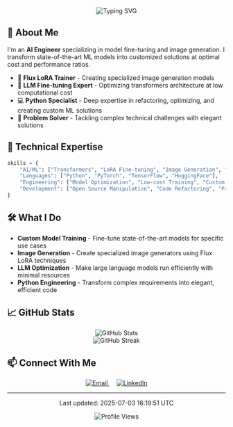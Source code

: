 <div align="center">
  <img src="https://readme-typing-svg.herokuapp.com?font=Fira+Code&weight=600&size=30&duration=3000&pause=1000&color=F7F7F7&center=true&vCenter=true&width=600&lines=Hi+there!+I'm+Arifuzzamanjoy+👋;AI+%26+ML+Engineer;Transformers+%26+LoRA+Specialist;Python+Problem+Solver" alt="Typing SVG" />
</div>

## 🧠 About Me

I'm an **AI Engineer** specializing in model fine-tuning and image generation. I transform state-of-the-art ML models into customized solutions at optimal cost and performance ratios.

- 🤖 **Flux LoRA Trainer** - Creating specialized image generation models
- 🔄 **LLM Fine-tuning Expert** - Optimizing transformers architecture at low computational cost
- 💻 **Python Specialist** - Deep expertise in refactoring, optimizing, and creating custom ML solutions
- 🧩 **Problem Solver** - Tackling complex technical challenges with elegant solutions

## 💪 Technical Expertise

```python
skills = {
    "AI/ML": ["Transformers", "LoRA Fine-tuning", "Image Generation", "LLM Optimization"],
    "Languages": ["Python", "PyTorch", "TensorFlow", "HuggingFace"],
    "Engineering": ["Model Optimization", "Low-cost Training", "Custom ML Solutions"],
    "Development": ["Open Source Manipulation", "Code Refactoring", "Prompt Engineering"]
}
```

## 🛠️ What I Do

- **Custom Model Training** - Fine-tune state-of-the-art models for specific use cases
- **Image Generation** - Create specialized image generators using Flux LoRA techniques
- **LLM Optimization** - Make large language models run efficiently with minimal resources
- **Python Engineering** - Transform complex requirements into elegant, efficient code

## 📈 GitHub Stats

<div align="center">
  <img src="https://github-readme-stats.vercel.app/api?username=Arifuzzamanjoy&show_icons=true&theme=radical" alt="GitHub Stats" />
</div>

<div align="center">
  <img src="https://github-readme-streak-stats.herokuapp.com/?user=Arifuzzamanjoy&theme=radical" alt="GitHub Streak" />
</div>

## 📫 Connect With Me

<div align="center">
  <a href="mailto:joy.apee@gmail.com">
    <img src="https://img.shields.io/badge/Email-joy.apee@gmail.com-blue" alt="Email" />
  </a>
  &nbsp; &nbsp;
  <a href="https://www.linkedin.com/in/arifuzzaman-joy-ru/">
    <img src="https://img.shields.io/badge/LinkedIn-arifuzzaman--joy--ru-blue?logo=linkedin" alt="LinkedIn" />
  </a>
</div>

---

<div align="center">
  <p>Last updated: 2025-07-03 16:19:51 UTC</p>
  <img src="https://komarev.com/ghpvc/?username=Arifuzzamanjoy&color=brightgreen" alt="Profile Views" />
</div>
